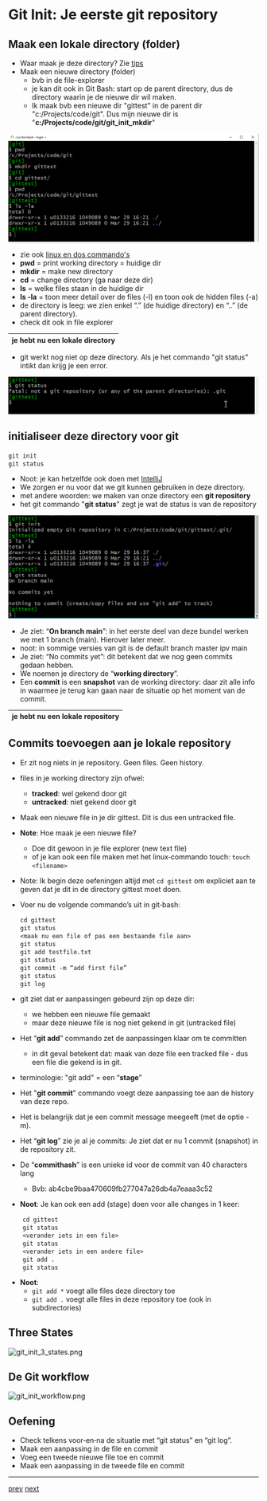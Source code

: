 # Git Init: Je eerste git repository


## Maak een lokale directory (folder) 
* Waar maak je deze directory? Zie [tips](../999_allerlei/tips.md)
* Maak een nieuwe directory (folder)
  * bvb in de file-explorer 
  * je kan dit ook in Git Bash: start op de parent directory, dus de directory waarin je de nieuwe dir wil maken. 
  * Ik maak bvb een nieuwe dir "gittest" in de parent dir "c:/Projects/code/git". Dus mijn nieuwe dir is "**c:/Projects/code/git/git_init_mkdir**"      

![git_init_mkdir.png](images/git_init_mkdir.png)

* zie ook [linux en dos commando's](../999_allerlei/linux_en_dos_commandos.md)
* **pwd** = print working directory = huidige dir 
* **mkdir** = make new directory   
* **cd** = change directory (ga naar deze dir) 
* **ls** =  welke files staan in de huidige dir   
* **ls -la** = toon meer detail over de files (-l) en toon ook de hidden files (-a) 
* de directory is leeg: we zien enkel “.” (de huidige
  directory) en “..” (de parent directory).  
* check dit ook in file explorer

| je hebt nu een lokale directory | 
|---| 

* git werkt nog niet op deze directory. Als je het commando "git status" intikt dan krijg je een error.

![git_init_not_a_repo.png](images/git_init_not_a_repo.png)

## initialiseer deze directory voor git 
 ```
 git init
 git status
 ``` 

* Noot: je kan hetzelfde ook doen met [IntelliJ](06_git_init_met_intellij.md)
* We zorgen er nu voor dat we git kunnen gebruiken in deze directory.
* met andere woorden: we maken van onze directory een **git repository** 
* het git commando "**git status**" zegt je wat de status is van de repository

![git_init.png](images/git_init.png)

* Je ziet: “**On branch main**”: in het eerste deel van deze bundel werken we met 1 branch
(main). Hierover later meer.
* noot: in sommige versies van git is de default branch master ipv main
* Je ziet: “No commits yet”: dit betekent dat we nog geen commits gedaan hebben.
* We noemen je directory de “**working directory**”.
* Een **commit** is een **snapshot** van de working directory: daar zit alle info in waarmee je terug kan gaan naar de situatie op het moment van de commit. 

| je hebt nu een lokale repository | 
|---| 

## Commits toevoegen aan je lokale repository 

* Er zit nog niets in je repository. Geen files. Geen history.
* files in je working directory zijn ofwel:
  * **tracked**: wel gekend door git
  * **untracked**: niet gekend door git
* Maak een nieuwe file in je dir gittest. Dit is dus een untracked file.
* **Note**: Hoe maak je een nieuwe file?
  * Doe dit gewoon in je file explorer (new text file)
  * of je kan ook een file maken met het linux‐commando touch:
```touch <filename>```
* Note: Ik begin deze oefeningen altijd met ```cd gittest``` om expliciet aan te geven dat
  je dit in de directory gittest moet doen. 
* Voer nu de volgende commando’s uit in git‐bash:
  ```
  cd gittest
  git status
  <maak nu een file of pas een bestaande file aan>
  git status
  git add testfile.txt
  git status
  git commit -m “add first file”
  git status
  git log
  ```

* git ziet dat er aanpassingen gebeurd zijn op deze dir: 
    * we hebben een nieuwe file gemaakt
    * maar deze nieuwe file is nog niet gekend in git (untracked file)
* Het “**git add**” commando zet de aanpassingen klaar om te committen
  * in dit geval betekent dat: maak van deze file een tracked file - dus een file die gekend is in git.
* terminologie: "git add" =  een “**stage**” 
* Het "**git commit**" commando voegt deze aanpassing toe aan de history van deze repo. 
* Het is belangrijk dat je een commit message meegeeft (met de optie -m).     
* Het “**git log**” zie je al je commits: Je ziet dat er nu 1 commit (snapshot) in de
repository zit.
* De “**commithash**” is een unieke id voor de commit van 40 characters lang
  * Bvb: ab4cbe9baa470609fb277047a26db4a7eaaa3c52
* **Noot**: Je kan ook een add (stage) doen voor alle changes in 1 keer: 
```
    cd gittest
    git status
    <verander iets in een file> 
    git status
    <verander iets in een andere file>
    git add .
    git status
```
* **Noot**:
  * ```git add *``` voegt alle files deze directory toe
  * ```git add .``` voegt alle files in deze repository toe (ook in subdirectories)  

## Three States 

![git_init_3_states.png](images/git_init_3_states.png)

## De Git workflow 

![git_init_workflow.png](images/git_init_workflow.png)

## Oefening 
* Check telkens voor‐en‐na de situatie met “git status” en “git log”.
* Maak een aanpassing in de file en commit
* Voeg een tweede nieuwe file toe en commit
* Maak een aanpassing in de tweede file en commit

---
[prev](04_wat_is_een_git_repo.md)
[next](06_git_init_met_intellij.md)



